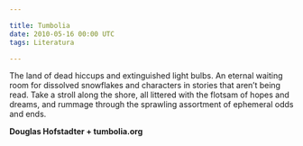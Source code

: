 ```yaml
---

title: Tumbolia
date: 2010-05-16 00:00 UTC
tags: Literatura

---
```


The land of dead hiccups and extinguished light bulbs. An eternal waiting room for dissolved snowflakes and characters in stories that aren’t being read. Take a stroll along the shore, all littered with the flotsam of hopes and dreams, and rummage through the sprawling assortment of ephemeral odds and ends. 

<strong>Douglas Hofstadter + tumbolia.org</strong>